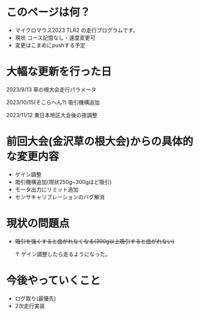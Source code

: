# このページは何？
  * マイクロマウス2023 TLR2 の走行プログラムです。
  * 現状 コース記憶なし・速度変更可
  * 変更はこまめにpushする予定

# 大幅な更新を行った日 
2023/9/13 草の根大会走行パラメータ

2023/10/15(そこらへん?) 吸引機構追加

2023/11/12 東日本地区大会後の夜調整

# 前回大会(金沢草の根大会)からの具体的な変更内容
  * ゲイン調整
  * 吸引機構追加(現状250g~300gほど吸引)
  * モータ出力にリミット追加
  * センサキャリブレーションのバグ解消

# 現状の問題点
  * ~~吸引を強くすると曲がれなくなる(300g以上吸引すると曲がれない)~~

    ↑ ゲイン調整したら走るようになった。

# 今後やっていくこと
  * ログ取り(最優先)
  * 2次走行実装